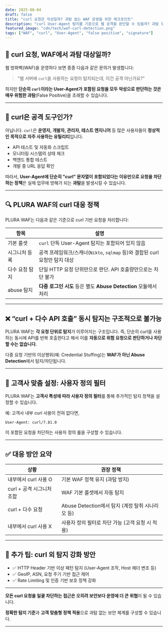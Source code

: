 ```yaml
---
date: 2025-08-04  
draft: false  
title: "curl 요청은 악성일까? 과탐 없는 WAF 운영을 위한 체크포인트"  
description: "curl User-Agent 탐지를 기준으로 웹 공격을 판단할 수 있을까? 과탐 우려와 실제 대응 방안을 PLURA WAF 기준으로 정리합니다."  
featured_image: "cdn/tech/waf-curl-detection.png"  
tags: ["WAF", "curl", "User-Agent", "false positive", "signature"]  
---
```


## 🧪 curl 요청, WAF에서 과탐 대상일까?

웹 방화벽(WAF)을 운영하다 보면 종종 다음과 같은 문의가 발생합니다:

> "웹 서버에 `curl`을 사용하는 요청이 탐지되는데, 이건 공격 아닌가요?"

하지만 **단순히 `curl`이라는 User-Agent가 포함된 요청을 모두 악성으로 판단하는 것은 매우 위험한 과탐**(False Positive)을 초래할 수 있습니다.

---

## 🤔 curl은 공격 도구인가?

아닙니다. `curl`은 **운영자, 개발자, 관리자, 테스트 엔지니어** 등 많은 사용자들이 **정상적인 목적으로 자주 사용하는 유틸리티**입니다.

* API 테스트 및 자동화 스크립트
* 모니터링 시스템의 상태 체크
* 백엔드 통합 테스트
* 개발 중 URL 응답 확인

따라서, **User-Agent에 단순히 "curl" 문자열이 포함되었다는 이유만으로 요청을 차단하는 정책**은 실제 업무에 방해가 되는 **과탐**을 발생시킬 수 있습니다.

---

## 🔍 PLURA WAF의 curl 대응 정책

PLURA WAF는 다음과 같은 기준으로 curl 기반 요청을 처리합니다:

| 항목       | 설명                                                    |
| -------- | ----------------------------------------------------- |
| 기본 룰셋    | `curl` 단독 User-Agent 탐지는 포함되어 있지 않음                   |
| 시그니처 등록  | 공격 프레임워크/스캐너(`Nikto`, `sqlmap` 등)와 결합된 curl 요청만 탐지 대상 |
| 다수 요청 탐지 | 단일 HTTP 요청 단위만으로 판단. API 호출량만으로는 차단 불가                |
| abuse 탐지 | **다중 로그인 시도** 등은 별도 **Abuse Detection** 모듈에서 처리       |

---

## ❌ “curl + 다수 API 호출” 동시 탐지는 구조적으로 불가능

PLURA WAF는 **각 요청 단위로 탐지**가 이루어지는 구조입니다.
즉, 단순히 curl을 사용하는 동시에 API를 반복 호출한다고 해서 이를 **자동으로 위험 요청으로 판단하거나 차단할 수는 없습니다.**

다중 요청 기반의 이상행위(예: Credential Stuffing)는 **WAF가 아닌 Abuse Detection**에서 탐지/차단됩니다.

---

## 🧩 고객사 맞춤 설정: 사용자 정의 필터

PLURA WAF는 **고객사 특성에 따라 사용자 정의 필터**를 통해 추가적인 탐지 정책을 설정할 수 있습니다.

예: 고객사 내부 curl 사용이 전혀 없다면,

```http
User-Agent: curl/7.81.0
```

이 포함된 요청을 차단하는 사용자 정의 룰을 구성할 수 있습니다.

---

## ✅ 대응 방안 요약

| 상황                | 권장 정책                               |
| ----------------- | ----------------------------------- |
| 내부에서 curl 사용 O    | 기본 WAF 정책 유지 (과탐 방지)                |
| curl + 공격 시그니처 조합 | WAF 기본 룰셋에서 자동 탐지                   |
| curl + 다수 요청      | Abuse Detection에서 탐지 (계정 탈취 시나리오 등) |
| 내부에서 curl 사용 X    | 사용자 정의 필터로 차단 가능 (고객 요청 시 적용)       |

---

## 🔐 추가 팁: curl 외 탐지 강화 방안

* ✅ HTTP Header 기반 이상 패턴 탐지 (User-Agent 조작, Host 헤더 변조 등)
* ✅ GeoIP, ASN, 요청 주기 기반 접근 제어
* ✅ Rate Limiting 및 인증 기반 보호 정책 강화

---

**모든 curl 요청을 일괄 차단하는 접근은 오히려 보안보다 운영에 더 큰 위협**이 될 수 있습니다.

**정확한 탐지 기준**과 **고객 맞춤형 정책 적용**으로 과탐 없는 보안 체계를 구성할 수 있습니다.

---
